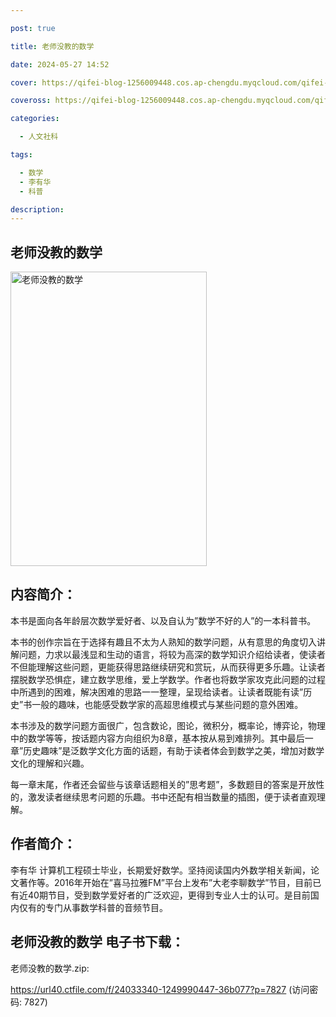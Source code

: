 ```yaml
---

post: true

title: 老师没教的数学

date: 2024-05-27 14:52

cover: https://qifei-blog-1256009448.cos.ap-chengdu.myqcloud.com/qifei-blog/660aac719f345e8d0335196f.jpg

coveross: https://qifei-blog-1256009448.cos.ap-chengdu.myqcloud.com/qifei-blog/660aac719f345e8d0335196f.jpg

categories:

  - 人文社科

tags:

  - 数学
  - 李有华
  - 科普

description:
---
```


## 老师没教的数学
<img alt="老师没教的数学 " class="aligncenter loading" data-was-processed="true" decoding="async" fetchpriority="high" height="471" src="https://qifei-blog-1256009448.cos.ap-chengdu.myqcloud.com/qifei-blog/660aac719f345e8d0335196f.jpg" style="cursor: zoom-in;" width="314"/>

## 内容简介：

本书是面向各年龄层次数学爱好者、以及自认为”数学不好的人”的一本科普书。

本书的创作宗旨在于选择有趣且不太为人熟知的数学问题，从有意思的角度切入讲解问题，力求以最浅显和生动的语言，将较为高深的数学知识介绍给读者，使读者不但能理解这些问题，更能获得思路继续研究和赏玩，从而获得更多乐趣。让读者摆脱数学恐惧症，建立数学思维，爱上学数学。作者也将数学家攻克此问题的过程中所遇到的困难，解决困难的思路一一整理，呈现给读者。让读者既能有读”历史”书一般的趣味，也能感受数学家的高超思维模式与某些问题的意外困难。

本书涉及的数学问题方面很广，包含数论，图论，微积分，概率论，博弈论，物理中的数学等等，按话题内容方向组织为8章，基本按从易到难排列。其中最后一章”历史趣味”是泛数学文化方面的话题，有助于读者体会到数学之美，增加对数学文化的理解和兴趣。

每一章末尾，作者还会留些与该章话题相关的”思考题”，多数题目的答案是开放性的，激发读者继续思考问题的乐趣。书中还配有相当数量的插图，便于读者直观理解。

## 作者简介：

李有华 计算机工程硕士毕业，长期爱好数学。坚持阅读国内外数学相关新闻，论文著作等。2016年开始在”喜马拉雅FM”平台上发布”大老李聊数学”节目，目前已有近40期节目，受到数学爱好者的广泛欢迎，更得到专业人士的认可。是目前国内仅有的专门从事数学科普的音频节目。

## 老师没教的数学 电子书下载：



老师没教的数学.zip: 

https://url40.ctfile.com/f/24033340-1249990447-36b077?p=7827 (访问密码: 7827)
